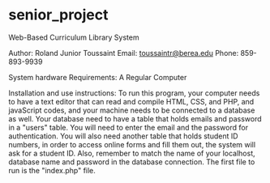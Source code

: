 # senior_project

Web-Based Curriculum Library System

Author: Roland Junior Toussaint
Email: toussaintr@berea.edu
Phone: 859-893-9939

System hardware Requirements:
A Regular Computer

Installation and use instructions:
To run this program, your computer needs to have a text editor that can
read and compile HTML, CSS, and PHP, and javaScript codes, and your machine needs to be connected
to a database as well. Your database need to have a table that holds emails
and password in a "users" table. You will need to enter the email and the password for
authentication.
You will also need another table that holds student ID numbers, in order to access
online forms and fill them out, the system will ask for a student ID.
Also, remember to match the name of your localhost, database name and password in the
database connection.
The first file to run is the "index.php" file.
